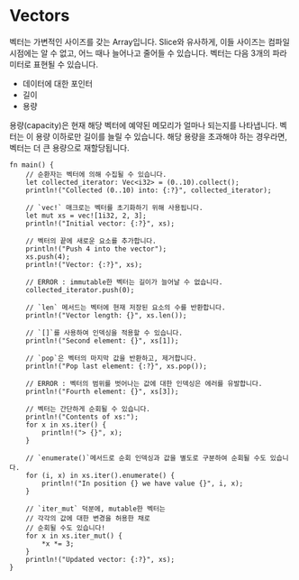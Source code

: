 # Vectors

벡터는 가변적인 사이즈를 갖는 Array입니다. Slice와 유사하게, 이들 사이즈는 컴파일 시점에는 알 수 없고, 어느 때나 늘어나고 줄어들 수 있습니다. 벡터는 다음 3개의 파라미터로 표현될 수 있습니다.

- 데이터에 대한 포인터
- 길이
- 용량

용량(capacity)은 현재 해당 벡터에 예약된 메모리가 얼마나 되는지를 나타냅니다. 벡터는 이 용량 이하로만 길이를 늘릴 수 있습니다. 해당 용량을 초과해야 하는 경우라면, 벡터는 더 큰 용량으로 재할당됩니다.

```rust,editable
fn main() {
    // 순환자는 벡터에 의해 수집될 수 있습니다.
    let collected_iterator: Vec<i32> = (0..10).collect();
    println!("Collected (0..10) into: {:?}", collected_iterator);

    // `vec!` 매크로는 벡터를 초기화하기 위해 사용됩니다.
    let mut xs = vec![1i32, 2, 3];
    println!("Initial vector: {:?}", xs);

    // 벡터의 끝에 새로운 요소를 추가합니다.
    println!("Push 4 into the vector");
    xs.push(4);
    println!("Vector: {:?}", xs);

    // ERROR : immutable한 벡터는 길이가 늘어날 수 없습니다.
    collected_iterator.push(0);

    // `len` 메서드는 벡터에 현재 저장된 요소의 수를 반환합니다.
    println!("Vector length: {}", xs.len());

    // `[]`를 사용하여 인덱싱을 적용할 수 있습니다.
    println!("Second element: {}", xs[1]);

    // `pop`은 벡터의 마지막 값을 반환하고, 제거합니다.
    println!("Pop last element: {:?}", xs.pop());

    // ERROR : 벡터의 범위를 벗어나는 값에 대한 인덱싱은 에러를 유발합니다.
    println!("Fourth element: {}", xs[3]);

    // 벡터는 간단하게 순회될 수 있습니다.
    println!("Contents of xs:");
    for x in xs.iter() {
        println!("> {}", x);
    }

    // `enumerate()`메서드로 순회 인덱싱과 값을 별도로 구분하여 순회될 수도 있습니다.
    for (i, x) in xs.iter().enumerate() {
        println!("In position {} we have value {}", i, x);
    }

    // `iter_mut` 덕분에, mutable한 벡터는
    // 각각의 값에 대한 변경을 허용한 채로
    // 순회될 수도 있습니다!
    for x in xs.iter_mut() {
        *x *= 3;
    }
    println!("Updated vector: {:?}", xs);
}
```